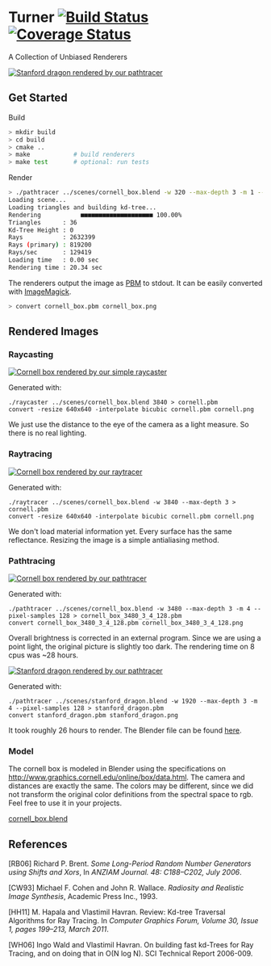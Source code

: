 # Turner [![Build Status](https://travis-ci.org/turner-renderer/turner.svg?branch=master)](https://travis-ci.org/turner-renderer/turner) [![Coverage Status](https://coveralls.io/repos/github/turner-renderer/turner/badge.svg?branch=master)](https://coveralls.io/github/turner-renderer/turner?branch=master)

A Collection of Unbiased Renderers

[![Stanford dragon rendered by our pathtracer](https://f001.backblazeb2.com/file/turner/stanford_dragon_small.png)](https://f001.backblazeb2.com/file/turner/stanford_dragon.png)

## Get Started

Build

```bash
> mkdir build
> cd build
> cmake ..
> make            # build renderers
> make test       # optional: run tests
```

Render

```bash
> ./pathtracer ../scenes/cornell_box.blend -w 320 --max-depth 3 -m 1 --pixel-samples 8 > cornell_box.pbm
Loading scene...
Loading triangles and building kd-tree...
Rendering           ■■■■■■■■■■■■■■■■■■■■ 100.00%
Triangles      : 36
Kd-Tree Height : 0
Rays           : 2632399
Rays (primary) : 819200
Rays/sec       : 129419
Loading time   : 0.00 sec
Rendering time : 20.34 sec
```

The renderers output the image as [PBM](https://en.wikipedia.org/wiki/Netpbm_format#PBM_example)
to stdout. It can be easily converted with [ImageMagick](https://www.imagemagick.org/script/index.php).

```bash
> convert cornell_box.pbm cornell_box.png
```

## Rendered Images

### Raycasting

[![Cornell box rendered by our simple raycaster](https://f001.backblazeb2.com/file/turner/cornell_raycast_small.png)](https://f001.backblazeb2.com/file/turner/cornell_raycast.png)

Generated with:
```(bash)
./raycaster ../scenes/cornell_box.blend 3840 > cornell.pbm
convert -resize 640x640 -interpolate bicubic cornell.pbm cornell.png
```

We just use the distance to the eye of the camera as a light measure. So there
is no real lighting.

### Raytracing

[![Cornell box rendered by our raytracer](https://f001.backblazeb2.com/file/turner/cornell_raytrace_small.png)](https://f001.backblazeb2.com/file/turner/cornell_raytrace.png)

Generated with:
```(bash)
./raytracer ../scenes/cornell_box.blend -w 3840 --max-depth 3 > cornell.pbm
convert -resize 640x640 -interpolate bicubic cornell.pbm cornell.png
```

We don't load material information yet. Every surface has the same reflectance.
Resizing the image is a simple antialiasing method.

### Pathtracing

[![Cornell box rendered by our pathtracer](https://f001.backblazeb2.com/file/turner/cornell_box_pathtrace_small.png)](https://f001.backblazeb2.com/file/turner/cornell_box_pathtrace_3480_4_128.png)

Generated with:
```(bash)
./pathtracer ../scenes/cornell_box.blend -w 3480 --max-depth 3 -m 4 --pixel-samples 128 > cornell_box_3480_3_4_128.pbm
convert cornell_box_3480_3_4_128.pbm cornell_box_3480_3_4_128.png
```

Overall brightness is corrected in an external program. Since we are using a point light, the original picture is slightly too dark. The rendering time on 8 cpus was ~28 hours.

[![Stanford dragon rendered by our pathtracer](https://f001.backblazeb2.com/file/turner/stanford_dragon_small.png)](https://f001.backblazeb2.com/file/turner/stanford_dragon.png)

Generated with:
```(bash)
./pathtracer ../scenes/stanford_dragon.blend -w 1920 --max-depth 3 -m 4 --pixel-samples 128 > stanford_dragon.pbm
convert stanford_dragon.pbm stanford_dragon.png
```

It took roughly 26 hours to render. The Blender file can be found [here](https://f001.backblazeb2.com/b2api/v1/b2_download_file_by_id?fileId=4_zb374779d699429f35cae071c_f1050377135d1e264_d20170211_m230826_c001_v0001036_t0059).

### Model

The cornell box is modeled in Blender using the specifications on
http://www.graphics.cornell.edu/online/box/data.html. The camera and distances
are exactly the same. The colors may be different, since we did not transform
the original color definitions from the spectral space to rgb. Feel free to use
it in your projects.

[cornell_box.blend](scenes/cornell_box.blend)

## References

<a name="RB06"></a>[RB06] Richard P. Brent. _Some Long-Period Random Number Generators using Shifts and Xors_, In _ANZIAM Journal. 48: C188–C202, July 2006_. 

<a name="CW93"></a>[CW93] Michael F. Cohen and John R. Wallace. _Radiosity and Realistic Image Synthesis_, Academic Press Inc., 1993.

<a name="HH11"></a>[HH11] M. Hapala and Vlastimil Havran. Review: Kd-tree Traversal Algorithms for Ray Tracing. In _Computer Graphics Forum, Volume 30, Issue 1, pages 199–213, March 2011_.

<a name="WH06"></a>[WH06] Ingo Wald and Vlastimil Havran. On building fast kd-Trees for Ray Tracing, and on doing that in O(N log N). SCI Technical Report 2006-009.
